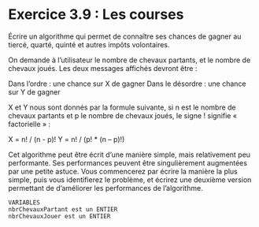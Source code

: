 # Exercice 3.9 : Les courses

Écrire un algorithme qui permet de connaître ses chances de gagner au tiercé, quarté, quinté et autres impôts volontaires.

On demande à l’utilisateur le nombre de chevaux partants, et le nombre de chevaux joués. Les deux messages affichés devront être :

Dans l’ordre : une chance sur X de gagner 
Dans le désordre : une chance sur Y de gagner 

X et Y nous sont donnés par la formule suivante, si n est le nombre de chevaux partants et p le nombre de chevaux joués, le signe ! signifie « factorielle » :

X = n! / (n - p)! 
Y = n! / (p! * (n – p)!)

Cet algorithme peut être écrit d’une manière simple, mais relativement peu performante. Ses performances peuvent être singulièrement augmentées par une petite astuce. Vous commencerez par écrire la manière la plus simple, puis vous identifierez le problème, et écrirez une deuxième version permettant de d’améliorer les performances de l’algorithme.

```
VARIABLES
nbrChevauxPartant est un ENTIER
nbrChevauxJouer est un ENTIER



```